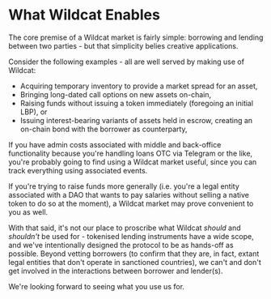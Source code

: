 # What Wildcat Enables

The core premise of a Wildcat market is fairly simple: borrowing and lending between two parties - but that simplicity belies creative applications.

Consider the following examples - all are well served by making use of Wildcat:

* Acquiring temporary inventory to provide a market spread for an asset,
* Bringing long-dated call options on new assets on-chain,
* Raising funds without issuing a token immediately (foregoing an initial LBP), or
* Issuing interest-bearing variants of assets held in escrow, creating an on-chain bond with the borrower as counterparty,

If you have admin costs associated with middle and back-office functionality because you're handling loans OTC via Telegram or the like, you're probably going to find using a Wildcat market useful, since you can track everything using associated events.

If you're trying to raise funds more generally (i.e. you're a legal entity associated with a DAO that wants to pay salaries without selling a native token to do so at the moment), a Wildcat market may prove convenient to you as well.

With that said, it's not our place to proscribe what Wildcat _should_ and _shouldn't_ be used for - tokenised lending instruments have a wide scope, and we've intentionally designed the protocol to be as hands-off as possible. Beyond vetting borrowers (to confirm that they are, in fact, extant legal entities that don't operate in sanctioned countries), we can't and don't get involved in the interactions between borrower and lender(s).

We're looking forward to seeing what you use us for.

